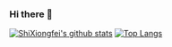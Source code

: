 ### Hi there 👋

<!--
**shixiongfei/shixiongfei** is a ✨ _special_ ✨ repository because its `README.md` (this file) appears on your GitHub profile.

Here are some ideas to get you started:

- 🔭 I’m currently working on ...
- 🌱 I’m currently learning ...
- 👯 I’m looking to collaborate on ...
- 🤔 I’m looking for help with ...
- 💬 Ask me about ...
- 📫 How to reach me: ...
- 😄 Pronouns: ...
- ⚡ Fun fact: ...
-->

[![ShiXiongfei's github stats](https://github-readme-stats.vercel.app/api?username=shixiongfei&count_private=true&show_icons=true&theme=solarized-dark)](https://shixiongfei.com)
[![Top Langs](https://github-readme-stats.vercel.app/api/top-langs/?username=shixiongfei&layout=compact&langs_count=8&theme=solarized-dark)](https://shixiongfei.com)
